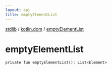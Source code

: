 ```yaml
---
layout: api
title: emptyElementList
---
```

[stdlib](../index.md) / [kotlin.dom](index.md) / [emptyElementList](emptyElementList.md)

# emptyElementList

```
private fun emptyElementList(): List<Element>
```
